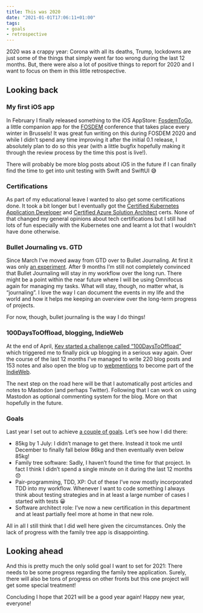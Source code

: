 ```yaml
---
title: This was 2020
date: "2021-01-01T17:06:11+01:00"
tags:
- goals
- retrospective
---
```


2020 was a crappy year: Corona with all its deaths, Trump, lockdowns are just some of the things that simply went far too wrong during the last 12 months. But, there were also a lot of positive things to report for 2020 and I want to focus on them in this little retrospective.

## Looking back

### My first iOS app

In February I finally released something to the iOS AppStore: [FosdemToGo](https://zerokspot.com/weblog/2020/02/27/fosdem-to-go/), a little companion app for the [FOSDEM](https://fosdem.org/) conference that takes place every winter in Brussels! It was great fun writing on this during FOSDEM 2020 and while I didn’t spend any time improving it after the initial 0.1 release, I absolutely plan to do so this year (with a little bugfix hopefully making it through the review process by the time this post is live!).

There will probably be more blog posts about iOS in the future if I can finally find the time to get into unit testing with Swift and SwiftUI 😅

### Certifications

As part of my educational leave I wanted to also get some certifications done. It took a bit longer but I eventually got the [Certified Kubernetes Application Developer](https://zerokspot.com/weblog/2020/05/15/certified-kubernetes-application-developer/) and [Certified Azure Solution Architect](https://zerokspot.com/weblog/2020/11/30/certified-azure-solution-architect/) certs. None of that changed my general opinions about tech certifications but I still had lots of fun especially with the Kubernetes one and learnt a lot that I wouldn’t have done otherwise.

### Bullet Journaling vs. GTD

Since March I’ve moved away from GTD over to Bullet Journaling. At first it was only [an experiment](https://zerokspot.com/weblog/2020/03/16/sneak-peek-bullet-journaling/). After 9 months I’m still not completely convinced that Bullet Journaling will stay in my workflow over the long run. There might be a point within the near future where I will be using Omnifocus again for managing my tasks. What will stay, though, no matter what, is “journaling”. I love the way I can document the events in my life and the world and how it helps me keeping an overview over the long-term progress of projects.

For now, though, bullet journaling is the way I do things!

### 100DaysToOffload, blogging, IndieWeb

At the end of April, [Kev started a challenge called “100DaysToOffload”](https://web.archive.org/web/20200428152432/https://kevq.uk/100-days-to-offload/) which triggered me to finally pick up blogging in a serious way again. Over the course of the last 12 months I’ve managed to write 220 blog posts and 153 notes and also open the blog up to [webmentions](https://zerokspot.com/weblog/2020/05/04/comments-using-webmentions/) to become part of the [IndieWeb](https://indieweb.org/).

The next step on the road here will be that I automatically post articles and notes to Mastodon (and perhaps Twitter). Following that I can work on using Mastodon as optional commenting system for the blog. More on that hopefully in the future.

### Goals

Last year I set out to achieve [a couple of goals](https://zerokspot.com/weblog/2020/01/05/goals-for-2020/). Let’s see how I did there:

- 85kg by 1 July: I didn’t manage to get there. Instead it took me until December to finally fall below 86kg and then eventually even below 85kg!
- Family tree software: Sadly, I haven’t found the time for that project. In fact I think I didn’t spend a single minute on it during the last 12 months 😞
- Pair-programming, TDD, XP: Out of these I’ve now mostly incorporated TDD into my workflow. Whenever I want to code something I always think about testing strategies and in at least a large number of cases I started with tests 😀
- Software architect role: I’ve now a new certification in this department and at least partially feel more at home in that new role.

All in all I still think that I did well here given the circumstances. Only the lack of progress with the family tree app is disappointing. 

## Looking ahead

And this is pretty much the only solid goal I want to set for 2021: There needs to be some progress regarding the family tree application. Surely, there will also be tons of progress on other fronts but this one project will get some special treatment!

Concluding I hope that 2021 will be a good year again! Happy new year, everyone!

